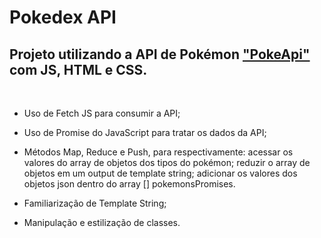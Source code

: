 # Pokedex API 

## Projeto utilizando a API de Pokémon ["PokeApi"](https://pokeapi.co) com JS, HTML e CSS.
<br>

- Uso de Fetch JS para consumir a API;
- Uso de Promise do JavaScript para tratar os dados da API;
- Métodos Map, Reduce e Push, para respectivamente: acessar os valores do array de objetos dos tipos do pokémon; reduzir o array de objetos em um output de template string; adicionar os valores dos objetos json dentro do array [] pokemonsPromises. 

- Familiarização de Template String;
- Manipulação e estilização de classes.
